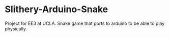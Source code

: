 # Slithery-Arduino-Snake
Project for EE3 at UCLA. Snake game that ports to arduino to be able to play physically.
